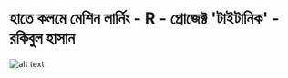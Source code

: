 ﻿# হাতে কলমে মেশিন লার্নিং - R - প্রোজেক্ট 'টাইটানিক' - রকিবুল হাসান


![alt text](https://s3-ap-southeast-1.amazonaws.com/rokomari110/productNew/260X372/714808ad6_174186.jpg)